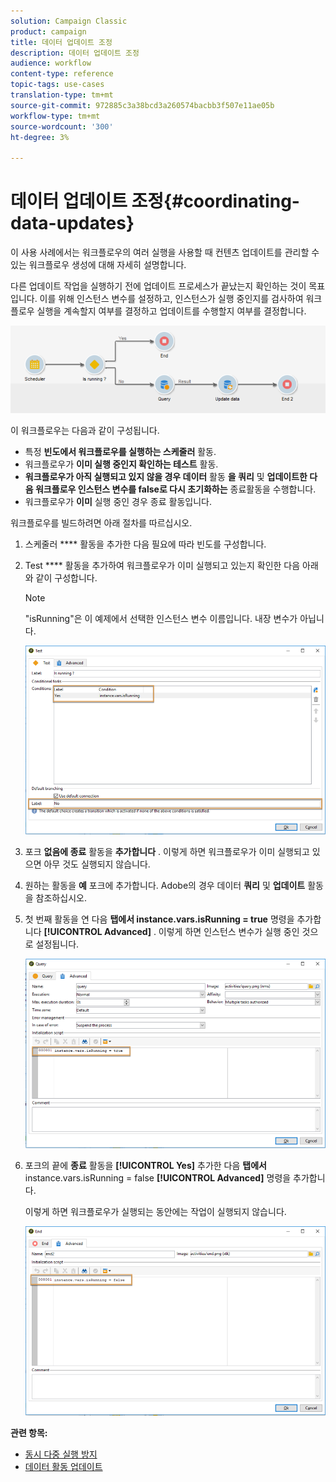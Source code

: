 ```yaml
---
solution: Campaign Classic
product: campaign
title: 데이터 업데이트 조정
description: 데이터 업데이트 조정
audience: workflow
content-type: reference
topic-tags: use-cases
translation-type: tm+mt
source-git-commit: 972885c3a38bcd3a260574bacbb3f507e11ae05b
workflow-type: tm+mt
source-wordcount: '300'
ht-degree: 3%

---
```



# 데이터 업데이트 조정{#coordinating-data-updates}

이 사용 사례에서는 워크플로우의 여러 실행을 사용할 때 컨텐츠 업데이트를 관리할 수 있는 워크플로우 생성에 대해 자세히 설명합니다.

다른 업데이트 작업을 실행하기 전에 업데이트 프로세스가 끝났는지 확인하는 것이 목표입니다. 이를 위해 인스턴스 변수를 설정하고, 인스턴스가 실행 중인지를 검사하여 워크플로우 실행을 계속할지 여부를 결정하고 업데이트를 수행할지 여부를 결정합니다.

![](assets/uc_dataupdate_wkf.png)

이 워크플로우는 다음과 같이 구성됩니다.

* 특정 **빈도에서 워크플로우를 실행하는 스케줄러** 활동.
* 워크플로우가 **이미 실행 중인지 확인하는 테스트** 활동.
* **워크플로우가 아직 실행되고 있지 않을 경우 데이터** 활동 **을 쿼리** 및 **업데이트한 다음 워크플로우 인스턴스 변수를 false로 다시 초기화하는** 종료활동을 수행합니다.
* 워크플로우가 **이미** 실행 중인 경우 종료 활동입니다.

워크플로우를 빌드하려면 아래 절차를 따르십시오.

1. 스케줄러 **** 활동을 추가한 다음 필요에 따라 빈도를 구성합니다.
1. Test **** 활동을 추가하여 워크플로우가 이미 실행되고 있는지 확인한 다음 아래와 같이 구성합니다.

   >[!NOTE]
   >
   >&quot;isRunning&quot;은 이 예제에서 선택한 인스턴스 변수 이름입니다. 내장 변수가 아닙니다.

   ![](assets/uc_dataupdate_test.png)

1. 포크 **없음에 종료** 활동을 **추가합니다** . 이렇게 하면 워크플로우가 이미 실행되고 있으면 아무 것도 실행되지 않습니다.
1. 원하는 활동을 **예** 포크에 추가합니다. Adobe의 경우 데이터 **쿼리** 및 **업데이트** 활동을 참조하십시오.
1. 첫 번째 활동을 연 다음 **탭에서 instance.vars.isRunning = true** 명령을 추가합니다 **[!UICONTROL Advanced]** . 이렇게 하면 인스턴스 변수가 실행 중인 것으로 설정됩니다.

   ![](assets/uc_dataupdate_query.png)

1. 포크의 끝에 **종료** 활동을 **[!UICONTROL Yes]** 추가한 다음 **탭에서** instance.vars.isRunning = false **[!UICONTROL Advanced]** 명령을 추가합니다.

   이렇게 하면 워크플로우가 실행되는 동안에는 작업이 실행되지 않습니다.

   ![](assets/uc_dataupdate_end.png)

**관련 항목:**

* [동시 다중 실행 방지](../../workflow/using/monitoring-workflow-execution.md#preventing-simultaneous-multiple-executions)
* [데이터 활동 업데이트](../../workflow/using/update-data.md)

